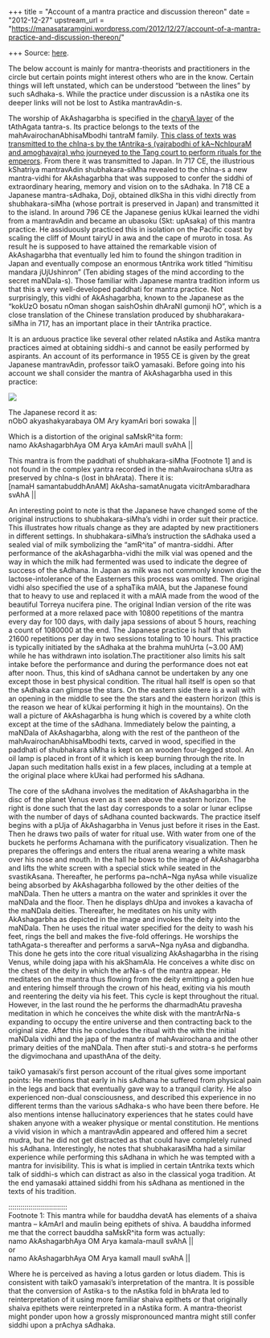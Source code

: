 +++
title = "Account of a mantra practice and discussion thereon"
date = "2012-12-27"
upstream_url = "https://manasataramgini.wordpress.com/2012/12/27/account-of-a-mantra-practice-and-discussion-thereon/"

+++
Source: [here](https://manasataramgini.wordpress.com/2012/12/27/account-of-a-mantra-practice-and-discussion-thereon/).

The below account is mainly for mantra-theorists and practitioners in
the circle but certain points might interest others who are in the know.
Certain things will left unstated, which can be understood “between the
lines” by such sAdhaka-s. While the practice under discussion is a
nAstika one its deeper links will not be lost to Astika mantravAdin-s.

The worship of AkAshagarbha is specified in the [charyA
layer](https://manasataramgini.wordpress.com/2009/02/16/nastika-notes-2/)
of the tAthAgata tantra-s. Its practice belongs to the texts of the
mahAvairochanAbhisaMbodhi tantraM family. [This class of texts was
transmitted to the chIna-s by the tAntrika-s (vajrabodhi of
kA\~NchIpuraM and amoghavajra) who journeyed to the Tang court to
perform rituals for the
emperors](https://manasataramgini.wordpress.com/2012/01/15/a-note-on-the-tantric-state-among-the-china-s-and-recovery-of-a-lost-vainayaka-ritual/).
From there it was transmitted to Japan. In 717 CE, the illustrious
kShatriya mantravAdin shubhakara-siMha revealed to the chIna-s a new
mantra-vidhi for AkAshagarbha that was supposed to confer the siddhi of
extraordinary hearing, memory and vision on to the sAdhaka. In 718 CE a
Japanese mantra-sAdhaka, Doji, obtained dIkSha in this vidhi directly
from shubhakara-siMha (whose portrait is preserved in Japan) and
transmitted it to the island. In around 796 CE the Japanese genius kUkai
learned the vidhi from a mantravAdin and became an ubasoku (Skt:
upAsaka) of this mantra practice. He assiduously practiced this in
isolation on the Pacific coast by scaling the cliff of Mount tairyU in
awa and the cape of muroto in tosa. As result he is supposed to have
attained the remarkable vision of AkAshagarbha that eventually led him
to found the shingon tradition in Japan and eventually compose an
enormous tAntrika work titled “himitisu mandara jUjUshinron” (Ten
abiding stages of the mind according to the secret maNDala-s). Those
familiar with Japanese mantra tradition inform us that this a very
well-developed paddhati for mantra practice. Not surprisingly, this
vidhi of AkAshagarbha, known to the Japanese as the “kokUzO bosatu nOman
shogan saishOshin dhAraNI gumonji hO”, which is a close translation of
the Chinese translation produced by shubharakara-siMha in 717, has an
important place in their tAntrika practice.

It is an arduous practice like several other related nAstika and Astika
mantra practices aimed at obtaining siddhi-s and cannot be easily
performed by aspirants. An account of its performance in 1955 CE is
given by the great Japanese mantravAdin, professor taikO yamasaki.
Before going into his account we shall consider the mantra of
AkAshagarbha used in this practice:

[![](https://lh5.googleusercontent.com/-QGC_1oNZK9g/UNvyT07SyaI/AAAAAAAAChQ/u68-EQ6xBKY/s400/AkAshagarbha.jpg)](https://picasaweb.google.com/lh/photo/EOaPhKA8J-_SBScyYOvZadMTjNZETYmyPJy0liipFm0?feat=embedwebsite)

The Japanese record it as:  
nObO akyashakyarabaya OM Ary kyamAri bori sowaka \|\|

Which is a distortion of the original saMskR^ita form:  
namo AkAshagarbhAya OM Arya kAmAri maulI svAhA \|\|

This mantra is from the paddhati of shubhakara-siMha \[Footnote 1\] and
is not found in the complex yantra recorded in the mahAvairochana sUtra
as preserved by chIna-s (lost in bhArata). There it is:  
\[namaH samantabuddhAnAM\] AkAsha-samatAnugata vicitrAmbaradhara svAhA
\|\|

An interesting point to note is that the Japanese have changed some of
the original instructions to shubhakara-siMha’s vidhi in order suit
their practice. This illustrates how rituals change as they are adapted
by new practitioners in different settings. In shubhakara-siMha’s
instruction the sAdhaka used a sealed vial of milk symbolizing the
“amR^ita” of mantra-siddhi. After performance of the akAshagarbha-vidhi
the milk vial was opened and the way in which the milk had fermented was
used to indicate the degree of success of the sAdhana. In Japan as milk
was not commonly known due the lactose-intolerance of the Easterners
this process was omitted. The original vidhi also specified the use of a
sphaTika mAlA, but the Japanese found that to heavy to use and replaced
it with a mAlA made from the wood of the beautiful Torreya nucifera
pine. The original Indian version of the rite was performed at a more
relaxed pace with 10800 repetitions of the mantra every day for 100
days, with daily japa sessions of about 5 hours, reaching a count of
1080000 at the end. The Japanese practice is half that with 21600
repetitions per day in two sessions totaling to 10 hours. This practice
is typically initiated by the sAdhaka at the brahma muhUrta (\~3.00 AM)
while he has withdrawn into isolation.The practitioner also limits his
salt intake before the performance and during the performance does not
eat after noon. Thus, this kind of sAdhana cannot be undertaken by any
one except those in best physical condition. The ritual hall itself is
open so that the sAdhaka can glimpse the stars. On the eastern side
there is a wall with an opening in the middle to see the the stars and
the eastern horizon (this is the reason we hear of kUkai performing it
high in the mountains). On the wall a picture of AkAshagarbha is hung
which is covered by a white cloth except at the time of the sAdhana.
Immediately below the painting, a maNDala of AkAshagarbha, along with
the rest of the pantheon of the mahAvairochanAbhisaMbodhi texts, carved
in wood, specified in the paddhati of shubhakara siMha is kept on an
wooden four-legged stool. An oil lamp is placed in front of it which is
keep burning through the rite. In Japan such meditation halls exist in a
few places, including at a temple at the original place where kUkai had
performed his sAdhana.

The core of the sAdhana involves the meditation of AkAshagarbha in the
disc of the planet Venus even as it seen above the eastern horizon. The
right is done such that the last day corresponds to a solar or lunar
eclipse with the number of days of sAdhana counted backwards. The
practice itself begins with a pUja of AkAshagarbha in Venus just before
it rises in the East. Then he draws two pails of water for ritual use.
With water from one of the buckets he performs Achamana with the
purificatory visualization. Then he prepares the offerings and enters
the ritual arena wearing a white mask over his nose and mouth. In the
hall he bows to the image of AkAshagarbha and lifts the white screen
with a special stick while seated in the svastikAsana. Thereafter, he
performs pa\~nchA\~Nga nyAsa while visualize being absorbed by
AkAshagarbha followed by the other deities of the maNDala. Then he
utters a mantra on the water and sprinkles it over the maNDala and the
floor. Then he displays dhUpa and invokes a kavacha of the maNDala
deities. Thereafter, he meditates on his unity with AkAshagarbha as
depicted in the image and invokes the deity into the maNDala. Then he
uses the ritual water specified for the deity to wash his feet, rings
the bell and makes the five-fold offerings. He worships the tathAgata-s
thereafter and performs a sarvA\~Nga nyAsa and digbandha. This done he
gets into the core ritual visualizing AkAshagarbha in the rising Venus,
while doing japa with his akShamAla. He conceives a white disc on the
chest of the deity in which the arNa-s of the mantra appear. He
meditates on the mantra thus flowing from the deity emitting a golden
hue and entering himself through the crown of his head, exiting via his
mouth and reentering the deity via his feet. This cycle is kept
throughout the ritual. However, in the last round the he performs the
dharmadhAtu pravesha meditation in which he conceives the white disk
with the mantrArNa-s expanding to occupy the entire universe and then
contracting back to the original size. After this he concludes the
ritual with the with the initial maNDala vidhi and the japa of the
mantra of mahAvairochana and the other primary deities of the maNDala.
Then after stuti-s and stotra-s he performs the digvimochana and
upasthAna of the deity.

taikO yamasaki’s first person account of the ritual gives some important
points: He mentions that early in his sAdhana he suffered from physical
pain in the legs and back that eventually gave way to a tranquil
clarity. He also experienced non-dual consciousness, and described this
experience in no different terms than the various sAdhaka-s who have
been there before. He also mentions intense hallucinatory experiences
that he states could have shaken anyone with a weaker physique or mental
constitution. He mentions a vivid vision in which a mantravAdin appeared
and offered him a secret mudra, but he did not get distracted as that
could have completely ruined his sAdhana. Interestingly, he notes that
shubhakarasiMha had a similar experience while performing this sAdhana
in which he was tempted with a mantra for invisibility. This is what is
implied in certain tAntrika texts which talk of siddhi-s which can
distract as also in the classical yoga tradition. At the end yamasaki
attained siddhi from his sAdhana as mentioned in the texts of his
tradition.

:::::::::::::::::::::::::::::  
Footnote 1: This mantra while for bauddha devatA has elements of a
shaiva mantra – kAmArI and maulin being epithets of shiva. A bauddha
informed me that the correct bauddha saMskR^ita form was actually:  
namo AkAshagarbhAya OM Arya kamala-maulI svAhA \|\|  
or  
namo AkAshagarbhAya OM Arya kamalI maulI svAhA \|\|

Where he is perceived as having a lotus garden or lotus diadem. This is
consistent with taikO yamasaki’s interpretation of the mantra. It is
possible that the conversion of Astika-s to the nAstika fold in bhArata
led to reinterpretation of it using more familiar shaiva epithets or
that originally shaiva epithets were reinterpreted in a nAstika form. A
mantra-theorist might ponder upon how a grossly mispronounced mantra
might still confer siddhi upon a prAchya sAdhaka.

